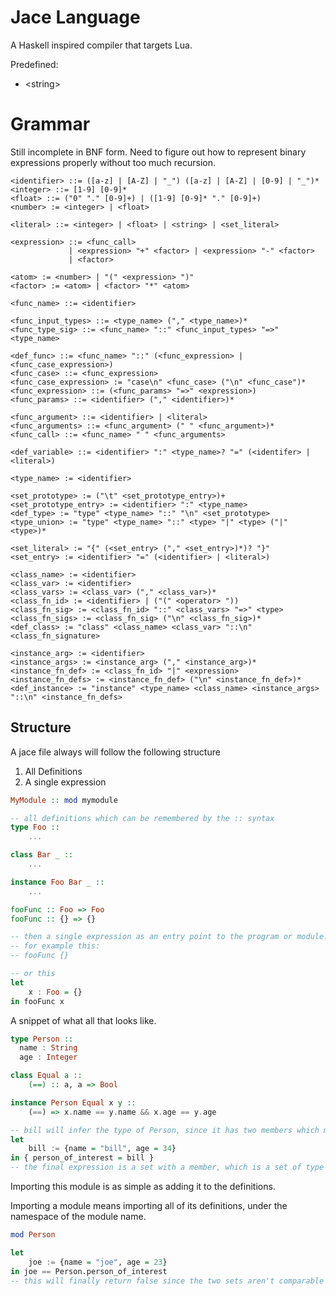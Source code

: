 # Jace Language

A Haskell inspired compiler that targets Lua.

Predefined:
- \<string\>

# Grammar

Still incomplete in BNF form.  Need to figure out how to represent binary expressions properly without too much recursion.

```
<identifier> ::= ([a-z] | [A-Z] | "_") ([a-z] | [A-Z] | [0-9] | "_")*
<integer> ::= [1-9] [0-9]*
<float> ::= ("0" "." [0-9]+) | ([1-9] [0-9]* "." [0-9]+)
<number> := <integer> | <float>

<literal> ::= <integer> | <float> | <string> | <set_literal>

<expression> ::= <func_call>
             | <expression> "+" <factor> | <expression> "-" <factor>
             | <factor>

<atom> := <number> | "(" <expression> ")"
<factor> := <atom> | <factor> "*" <atom>

<func_name> ::= <identifier>

<func_input_types> ::= <type_name> ("," <type_name>)*
<func_type_sig> ::= <func_name> "::" <func_input_types> "=>" <type_name>

<def_func> ::= <func_name> "::" (<func_expression> | <func_case_expression>)
<func_case> ::= <func_expression>
<func_case_expression> := "case\n" <func_case> ("\n" <func_case")*
<func_expression> ::= (<func_params> "=>" <expression>)
<func_params> ::= <identifier> ("," <identifier>)*

<func_argument> ::= <identifier> | <literal>
<func_arguments> ::= <func_argument> (" " <func_argument>)*
<func_call> ::= <func_name> " " <func_arguments>

<def_variable> ::= <identifier> ":" <type_name>? "=" (<identifer> | <literal>)

<type_name> := <identifier>

<set_prototype> := ("\t" <set_prototype_entry>)+
<set_prototype_entry> := <identifier> ":" <type_name>
<def_type> := "type" <type_name> "::" "\n" <set_prototype>
<type_union> := "type" <type_name> "::" <type> "|" <type> ("|" <type>)*

<set_literal> := "{" (<set_entry> ("," <set_entry>)*)? "}"
<set_entry> := <identifier> "=" (<identifier> | <literal>)

<class_name> := <identifier>
<class_var> := <identifier>
<class_vars> := <class_var> ("," <class_var>)*
<class_fn_id> := <identifier> | ("(" <operator> "))
<class_fn_sig> := <class_fn_id> "::" <class_vars> "=>" <type>
<class_fn_sigs> := <class_fn_sig> ("\n" <class_fn_sig>)*
<def_class> := "class" <class_name> <class_var> "::\n" <class_fn_signature>

<instance_arg> := <identifier>
<instance_args> := <instance_arg> ("," <instance_arg>)*
<instance_fn_def> := <class_fn_id> "|" <expression>
<instance_fn_defs> := <instance_fn_def> ("\n" <instance_fn_def>)*
<def_instance> := "instance" <type_name> <class_name> <instance_args> "::\n" <instance_fn_defs>

```

## Structure

A jace file always will follow the following structure

1) All Definitions
2) A single expression


```Haskell
MyModule :: mod mymodule

-- all definitions which can be remembered by the :: syntax
type Foo ::
    ...

class Bar _ ::
    ...

instance Foo Bar _ ::
    ...

fooFunc :: Foo => Foo
fooFunc :: {} => {}

-- then a single expression as an entry point to the program or module.
-- for example this:
-- fooFunc {}

-- or this
let
    x : Foo = {} 
in fooFunc x
```

A snippet of what all that looks like.

```Haskell
type Person ::
  name : String
  age : Integer

class Equal a ::
    (==) :: a, a => Bool

instance Person Equal x y ::
    (==) => x.name == y.name && x.age == y.age

-- bill will infer the type of Person, since it has two members which match the names and types of the type "Person"
let
    bill := {name = "bill", age = 34}
in { person_of_interest = bill }
-- the final expression is a set with a member, which is a set of type "Person"
```

Importing this module is as simple as adding it to the definitions.

Importing a module means importing all of its definitions, under the namespace of the module name.

```Haskell
mod Person

let 
    joe := {name = "joe", age = 23}
in joe == Person.person_of_interest
-- this will finally return false since the two sets aren't comparable
```
